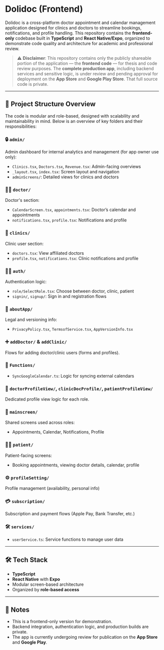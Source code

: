 # Dolidoc (Frontend)

Dolidoc is a cross-platform doctor appointment and calendar management application designed for clinics and doctors to streamline bookings, notifications, and profile handling. This repository contains the **frontend-only** codebase built in **TypeScript** and **React Native/Expo**, organized to demonstrate code quality and architecture for academic and professional review.

> ⚠️ **Disclaimer**: This repository contains only the publicly shareable portion of the application — the **frontend code** — for thesis and code review purposes. The **complete production app**, including backend services and sensitive logic, is under review and pending approval for deployment on the **App Store** and **Google Play Store**. That full source code is private.

---

## 🧭 Project Structure Overview

The code is modular and role-based, designed with scalability and maintainability in mind. Below is an overview of key folders and their responsibilities:

### 🔒 `admin/`
Admin dashboard for internal analytics and management (for app owner use only):
- `Clinics.tsx`, `Doctors.tsx`, `Revenue.tsx`: Admin-facing overviews
- `_layout.tsx`, `index.tsx`: Screen layout and navigation
- `adminScreens/`: Detailed views for clinics and doctors

### 👩‍⚕️ `doctor/`
Doctor's section:
- `CalendarScreen.tsx`, `appointments.tsx`: Doctor’s calendar and appointments
- `notifications.tsx`, `profile.tsx`: Notifications and profile

### 🏥 `clinics/`
Clinic user section:
- `doctors.tsx`: View affiliated doctors
- `profile.tsx`, `notifications.tsx`: Clinic notifications and profile

### 👨‍💼 `auth/`
Authentication logic:
- `role/SelectRole.tsx`: Choose between doctor, clinic, patient
- `signin/`, `signup/`: Sign in and registration flows

### 🧾 `aboutApp/`
Legal and versioning info:
- `PrivacyPolicy.tsx`, `TermsofService.tsx`, `AppVersionInfo.tsx`

### ➕ `addDoctor/` & `addClinic/`
Flows for adding doctor/clinic users (forms and profiles).

### 📅 `Functions/`
- `SyncGoogleCalendar.ts`: Logic for syncing external calendars

### 👤 `doctorProfileView/`, `clinicDocProfile/`, `patientProfileView/`
Dedicated profile view logic for each role.

### 📁 `mainscreen/`
Shared screens used across roles:
- Appointments, Calendar, Notifications, Profile

### 🧑‍⚕️ `patient/`
Patient-facing screens:
- Booking appointments, viewing doctor details, calendar, profile

### ⚙️ `profileSetting/`
Profile management (availability, personal info)

### 💳 `subscription/`
Subscription and payment flows (Apple Pay, Bank Transfer, etc.)

### 🛠 `services/`
- `userService.ts`: Service functions to manage user data

---

## 🛠 Tech Stack

- **TypeScript**
- **React Native** with **Expo**
- Modular screen-based architecture
- Organized by **role-based access**

---

## 📌 Notes

- This is a frontend-only version for demonstration.
- Backend integration, authentication logic, and production builds are private.
- The app is currently undergoing review for publication on the **App Store** and **Google Play**.
